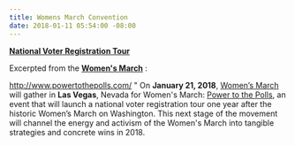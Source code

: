 ```yaml
---
title: Womens March Convention
date: 2018-01-11 05:54:00 -08:00
---
```


[**National Voter Registration Tour**](http://www.powertothepolls.com/)

Excerpted from the [**Women's March**](https://www.womensmarch.com/march/) :

http://www.powertothepolls.com/
"  On **January 21, 2018**, [Women’s March](https://www.womensmarch.com/march/) will gather in **Las Vegas**, Nevada for Women's March: [Power to the Polls](http://www.powertothepolls.com/), an event that will launch a national voter registration tour one year after the historic Women’s March on Washington. This next stage of the movement will channel the energy and activism of the Women's March into tangible strategies and concrete wins in 2018.